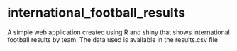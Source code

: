 # international_football_results
A simple web application created using R and shiny that shows international football results by team. 
The data used is available in the results.csv file
